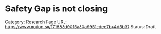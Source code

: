 # Safety Gap is not closing

Category: Research
Page URL: https://www.notion.so/171883d9015a80a9951edee7b44d5b37
Status: Draft